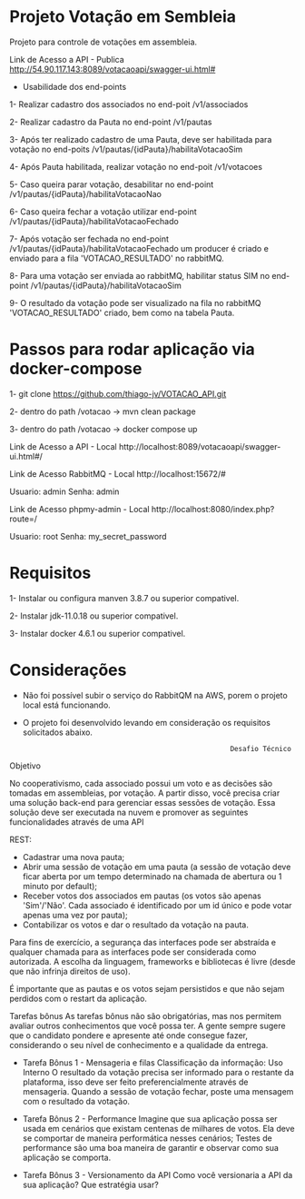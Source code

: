 # Projeto Votação em Sembleia 

Projeto para controle de votações em assembleia.


Link de Acesso a API - Publica
http://54.90.117.143:8089/votacaoapi/swagger-ui.html#


* Usabilidade dos end-points

1- Realizar cadastro dos associados no end-poit /v1/associados

2- Realizar cadastro da Pauta no end-point /v1/pautas

3- Após ter realizado cadastro de uma Pauta, deve ser habilitada para votação no end-poits /v1/pautas/{idPauta}/habilitaVotacaoSim

4- Após Pauta habilitada, realizar votação no end-poit /v1/votacoes

5- Caso queira parar votação, desabilitar no end-point /v1/pautas/{idPauta}/habilitaVotacaoNao

6- Caso queira fechar a votação utilizar end-point /v1/pautas/{idPauta}/habilitaVotacaoFechado

7- Após votação ser fechada no end-point /v1/pautas/{idPauta}/habilitaVotacaoFechado um producer é criado e enviado para a fila 'VOTACAO_RESULTADO' no rabbitMQ. 

8- Para uma votação ser enviada ao rabbitMQ, habilitar status SIM no end-point /v1/pautas/{idPauta}/habilitaVotacaoSim

9- O resultado da votação pode ser visualizado na fila no rabbitMQ 'VOTACAO_RESULTADO' criado, bem como na tabela Pauta.


# Passos para rodar aplicação via docker-compose

1- git clone https://github.com/thiago-jv/VOTACAO_API.git

2- dentro do path /votacao -> mvn clean package

3- dentro do path /votacao -> docker compose up

Link de Acesso a API - Local
http://localhost:8089/votacaoapi/swagger-ui.html#/

Link de Acesso RabbitMQ - Local
http://localhost:15672/#

Usuario: admin
Senha: admin

Link de Acesso phpmy-admin - Local
http://localhost:8080/index.php?route=/

Usuario: root
Senha: my_secret_password


# Requisitos

1- Instalar ou configura manven 3.8.7 ou superior compativel.

2- Instalar jdk-11.0.18 ou superior compativel.

3- Instalar docker 4.6.1 ou superior compativel.


# Considerações

* Não foi possível subir o serviço do RabbitQM na AWS, porem o projeto local está funcionando.
* O projeto foi desenvolvido levando em consideração os requisitos solicitados abaixo.


                                                         Desafio Técnico
Objetivo

No cooperativismo, cada associado possui um voto e as decisões são tomadas em assembleias, por votação.
A partir disso, você precisa criar uma solução back-end para gerenciar essas sessões de votação.
Essa solução deve ser executada na nuvem e promover as seguintes funcionalidades através de uma API

REST:
* Cadastrar uma nova pauta;
* Abrir uma sessão de votação em uma pauta (a sessão de votação deve ficar aberta por um tempo determinado na chamada de abertura ou 1 minuto por default);
* Receber votos dos associados em pautas (os votos são apenas 'Sim'/'Não'. Cada associado é identificado por um id único e pode votar apenas uma vez por pauta);
* Contabilizar os votos e dar o resultado da votação na pauta.

Para fins de exercício, a segurança das interfaces pode ser abstraída e qualquer chamada para as interfaces
pode ser considerada como autorizada. A escolha da linguagem, frameworks e bibliotecas é livre (desde que
não infrinja direitos de uso).

É importante que as pautas e os votos sejam persistidos e que não sejam perdidos com o restart da aplicação.

Tarefas bônus
As tarefas bônus não são obrigatórias, mas nos permitem avaliar outros conhecimentos que você possa ter.
A gente sempre sugere que o candidato pondere e apresente até onde consegue fazer, considerando o seu
nível de conhecimento e a qualidade da entrega.


* Tarefa Bônus 1 - Mensageria e filas
   Classificação da informação: Uso Interno
   O resultado da votação precisa ser informado para o restante da plataforma, isso deve ser feito preferencialmente através de mensageria. Quando a sessão de votação fechar, poste uma mensagem com o resultado da votação.


* Tarefa Bônus 2 - Performance
   Imagine que sua aplicação possa ser usada em cenários que existam centenas de milhares de votos. Ela deve se comportar de maneira performática nesses cenários;
   Testes de performance são uma boa maneira de garantir e observar como sua aplicação se comporta.


* Tarefa Bônus 3 - Versionamento da API
   Como você versionaria a API da sua aplicação? Que estratégia usar?



